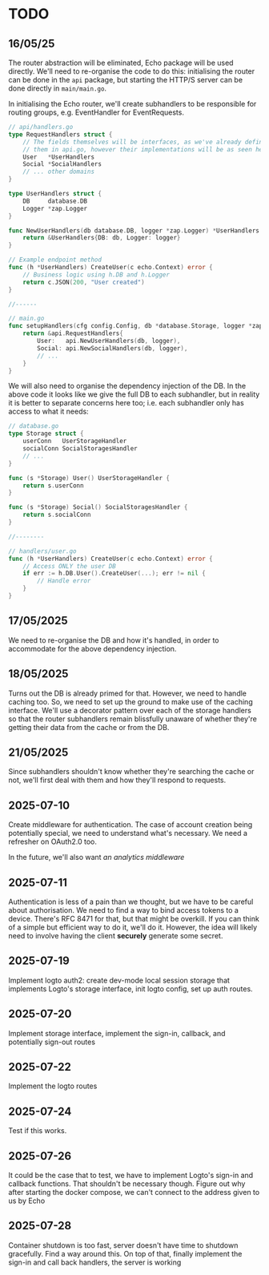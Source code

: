 # TODO

## 16/05/25

The router abstraction will be eliminated, Echo package will be used directly.
We'll need to re-organise the code to do this: initialising the router can be
done in the `api` package, but starting the HTTP/S server can be done directly
in `main/main.go`.

In initialising the Echo router, we'll create subhandlers to be responsible
for routing groups, e.g. EventHandler for EventRequests.

``` go
// api/handlers.go
type RequestHandlers struct {
    // The fields themselves will be interfaces, as we've already defined
    // them in api.go, however their implementations will be as seen here
    User   *UserHandlers
    Social *SocialHandlers
    // ... other domains
}

type UserHandlers struct {
    DB     database.DB
    Logger *zap.Logger
}

func NewUserHandlers(db database.DB, logger *zap.Logger) *UserHandlers {
    return &UserHandlers{DB: db, Logger: logger}
}

// Example endpoint method
func (h *UserHandlers) CreateUser(c echo.Context) error {
    // Business logic using h.DB and h.Logger
    return c.JSON(200, "User created")
}

//------

// main.go
func setupHandlers(cfg config.Config, db *database.Storage, logger *zap.Logger) *api.RequestHandlers {
    return &api.RequestHandlers{
        User:   api.NewUserHandlers(db, logger),
        Social: api.NewSocialHandlers(db, logger),
        // ...
    }
}
```

We will also need to organise the dependency injection of the DB.
In the above code it looks like we give the full DB to each subhandler,
but in reality it is better to separate concerns here too; i.e. each
subhandler only has access to what it needs:

``` go
// database.go
type Storage struct {
    userConn   UserStorageHandler
    socialConn SocialStoragesHandler
    // ...
}

func (s *Storage) User() UserStorageHandler {
    return s.userConn
}

func (s *Storage) Social() SocialStoragesHandler {
    return s.socialConn
}

//--------

// handlers/user.go
func (h *UserHandlers) CreateUser(c echo.Context) error {
    // Access ONLY the user DB
    if err := h.DB.User().CreateUser(...); err != nil {
        // Handle error
    }
}
```

## 17/05/2025

We need to re-organise the DB and how it's handled, in order to accommodate for the above dependency injection.

## 18/05/2025

Turns out the DB is already primed for that. However, we need to handle caching too. So, we need to set up the ground to make use of the caching interface.
We'll use a decorator pattern over each of the storage handlers so that the router subhandlers remain blissfully unaware of whether they're
getting their data from the cache or from the DB.

## 21/05/2025

Since subhandlers shouldn't know whether they're searching the cache or not, we'll first deal with them and how they'll respond to requests.

## 2025-07-10

Create middleware for authentication.
The case of account creation being potentially special, we need to understand what's necessary. We need a refresher on OAuth2.0 too.

In the future, we'll also want *an analytics middleware*

## 2025-07-11

Authentication is less of a pain than we thought, but we have to be careful about authorisation.
We need to find a way to bind access tokens to a device. There's RFC 8471 for that, but that might be overkill.
If you can think of a simple but efficient way to do it, we'll do it. However, the idea will likely need to involve
having the client **securely** generate some secret.

## 2025-07-19

Implement logto auth2: create dev-mode local session storage that implements Logto's storage interface, init logto config,
set up auth routes.

## 2025-07-20

Implement storage interface, implement the sign-in, callback, and potentially sign-out routes

## 2025-07-22

Implement the logto routes

## 2025-07-24

Test if this works.

## 2025-07-26

It could be the case that to test, we have to implement Logto's sign-in and callback functions. That shouldn't be necessary though.
Figure out why after starting the docker compose, we can't connect to the address given to us by Echo

## 2025-07-28

Container shutdown is too fast, server doesn't have time to shutdown gracefully. Find a way around this.
On top of that, finally implement the sign-in and call back handlers, the server is working
